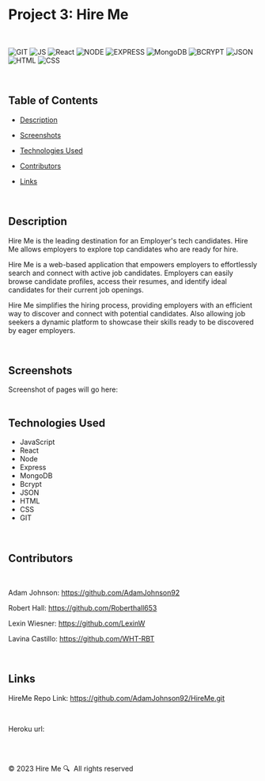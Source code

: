 # Project 3: Hire Me
<br>

![GIT](https://img.shields.io/badge/-GIT-F05032?logo=Git&logoColor=white)  ![JS](https://img.shields.io/badge/-JavaScript-yellow)  ![React](https://img.shields.io/badge/React-8A2BE2)  ![NODE](https://img.shields.io/badge/-NODE-orange)  ![EXPRESS](https://img.shields.io/badge/Express-06c4ab)  ![MongoDB](https://img.shields.io/badge/-MongoDB-04b31e)  ![BCRYPT](https://img.shields.io/badge/Bcrypt-fcf003)  ![JSON](https://img.shields.io/badge/JSON-0F2BF2)  ![HTML](https://img.shields.io/badge/-HTML-gray)  ![CSS](https://img.shields.io/badge/-CSS-962026)   

<br> 

## Table of Contents


* [Description](#description)

* [Screenshots](#screenshots)

* [Technologies Used](#technologies-used)
 
* [Contributors](#contributors)

* [Links](#links)


<br>

## Description

Hire Me is the leading destination for an Employer's tech candidates. Hire Me allows employers to explore top candidates who are ready for hire.

Hire Me is a web-based application that empowers employers to effortlessly search and connect with active job candidates. Employers can easily browse candidate profiles, access their resumes, and identify ideal candidates for their current job openings.

Hire Me simplifies the hiring process, providing employers with an efficient way to discover and connect with potential candidates. Also allowing job seekers a dynamic platform to showcase their skills ready to be discovered by eager employers.

<br>

## Screenshots

Screenshot of pages will go here: 
<br>
<br>

## Technologies Used

- JavaScript
- React
- Node
- Express
- MongoDB
- Bcrypt
- JSON
- HTML
- CSS
- GIT

<br>

## Contributors

<br>

Adam Johnson: https://github.com/AdamJohnson92
<br>

Robert Hall: https://github.com/Roberthall653
<br>

Lexin Wiesner: https://github.com/LexinW
<br>

Lavina Castillo: https://github.com/WHT-RBT 

<br>

## Links

HireMe Repo Link:
  https://github.com/AdamJohnson92/HireMe.git

<br>

Heroku url:


<br>
<br>

&copy; 2023 Hire Me 🔍&nbsp;&nbsp;All rights reserved 
